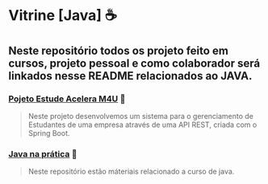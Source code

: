 # Vitrine [Java] ☕

## Neste repositório todos os projeto feito em cursos, projeto pessoal e como colaborador será linkados nesse README relacionados ao JAVA.

### [Pojeto Estude Acelera M4U](https://github.com/marcosinsan/Study) 🚀

> Neste projeto desenvolvemos um sistema para o gerenciamento de Estudantes de uma empresa através de uma API REST, criada com o Spring Boot.

### [Java na prática](https://github.com/marcosinsan/java_works/tree/master/Java-pratica) 🦾

> Neste repositório estão máteriais relacionado a curso de java.
